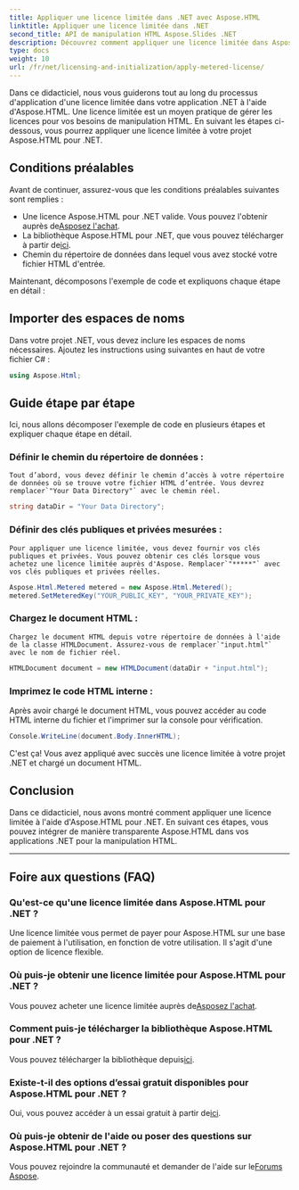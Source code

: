 ```yaml
---
title: Appliquer une licence limitée dans .NET avec Aspose.HTML
linktitle: Appliquer une licence limitée dans .NET
second_title: API de manipulation HTML Aspose.Slides .NET
description: Découvrez comment appliquer une licence limitée dans Aspose.HTML pour .NET. Gérez efficacement vos besoins en manipulation HTML. Commencez maintenant!
type: docs
weight: 10
url: /fr/net/licensing-and-initialization/apply-metered-license/
---
```

Dans ce didacticiel, nous vous guiderons tout au long du processus d'application d'une licence limitée dans votre application .NET à l'aide d'Aspose.HTML. Une licence limitée est un moyen pratique de gérer les licences pour vos besoins de manipulation HTML. En suivant les étapes ci-dessous, vous pourrez appliquer une licence limitée à votre projet Aspose.HTML pour .NET.

## Conditions préalables

Avant de continuer, assurez-vous que les conditions préalables suivantes sont remplies :

-  Une licence Aspose.HTML pour .NET valide. Vous pouvez l'obtenir auprès de[Asposez l'achat](https://purchase.aspose.com/buy).
-  La bibliothèque Aspose.HTML pour .NET, que vous pouvez télécharger à partir de[ici](https://releases.aspose.com/html/net/).
- Chemin du répertoire de données dans lequel vous avez stocké votre fichier HTML d'entrée.

Maintenant, décomposons l'exemple de code et expliquons chaque étape en détail :

## Importer des espaces de noms

Dans votre projet .NET, vous devez inclure les espaces de noms nécessaires. Ajoutez les instructions using suivantes en haut de votre fichier C# :

```csharp
using Aspose.Html;
```

## Guide étape par étape

Ici, nous allons décomposer l'exemple de code en plusieurs étapes et expliquer chaque étape en détail.

### Définir le chemin du répertoire de données :

    Tout d’abord, vous devez définir le chemin d’accès à votre répertoire de données où se trouve votre fichier HTML d’entrée. Vous devrez remplacer`"Your Data Directory"` avec le chemin réel.

   ```csharp
   string dataDir = "Your Data Directory";
   ```

### Définir des clés publiques et privées mesurées :

    Pour appliquer une licence limitée, vous devez fournir vos clés publiques et privées. Vous pouvez obtenir ces clés lorsque vous achetez une licence limitée auprès d'Aspose. Remplacer`"*****"` avec vos clés publiques et privées réelles.

   ```csharp
   Aspose.Html.Metered metered = new Aspose.Html.Metered();
   metered.SetMeteredKey("YOUR_PUBLIC_KEY", "YOUR_PRIVATE_KEY");
   ```

### Chargez le document HTML :

    Chargez le document HTML depuis votre répertoire de données à l'aide de la classe HTMLDocument. Assurez-vous de remplacer`"input.html"` avec le nom de fichier réel.

   ```csharp
   HTMLDocument document = new HTMLDocument(dataDir + "input.html");
   ```

### Imprimez le code HTML interne :

   Après avoir chargé le document HTML, vous pouvez accéder au code HTML interne du fichier et l'imprimer sur la console pour vérification.

   ```csharp
   Console.WriteLine(document.Body.InnerHTML);
   ```

C'est ça! Vous avez appliqué avec succès une licence limitée à votre projet .NET et chargé un document HTML.

## Conclusion

Dans ce didacticiel, nous avons montré comment appliquer une licence limitée à l'aide d'Aspose.HTML pour .NET. En suivant ces étapes, vous pouvez intégrer de manière transparente Aspose.HTML dans vos applications .NET pour la manipulation HTML.

---

## Foire aux questions (FAQ)

### Qu'est-ce qu'une licence limitée dans Aspose.HTML pour .NET ?
Une licence limitée vous permet de payer pour Aspose.HTML sur une base de paiement à l'utilisation, en fonction de votre utilisation. Il s'agit d'une option de licence flexible.

### Où puis-je obtenir une licence limitée pour Aspose.HTML pour .NET ?
 Vous pouvez acheter une licence limitée auprès de[Asposez l'achat](https://purchase.aspose.com/buy).

### Comment puis-je télécharger la bibliothèque Aspose.HTML pour .NET ?
 Vous pouvez télécharger la bibliothèque depuis[ici](https://releases.aspose.com/html/net/).

### Existe-t-il des options d’essai gratuit disponibles pour Aspose.HTML pour .NET ?
Oui, vous pouvez accéder à un essai gratuit à partir de[ici](https://releases.aspose.com/).

### Où puis-je obtenir de l'aide ou poser des questions sur Aspose.HTML pour .NET ?
 Vous pouvez rejoindre la communauté et demander de l'aide sur le[Forums Aspose](https://forum.aspose.com/).